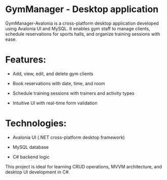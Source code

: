 # GymManager - Desktop application
GymManager-Avalonia is a cross-platform desktop application developed using Avalonia UI and MySQL. It enables gym staff to manage clients, schedule reservations for sports halls, and organize training sessions with ease.

# Features:

  - Add, view, edit, and delete gym clients
  
  - Book reservations with date, time, and room
  
  - Schedule training sessions with trainers and activity types
  
  - Intuitive UI with real-time form validation

# Technologies:

  - Avalonia UI (.NET cross-platform desktop framework)

  - MySQL database

  - C# backend logic

This project is ideal for learning CRUD operations, MVVM architecture, and desktop UI development in C#.
